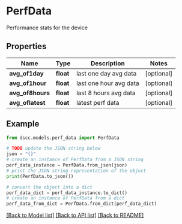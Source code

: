 # PerfData

Performance stats for the device

## Properties

Name | Type | Description | Notes
------------ | ------------- | ------------- | -------------
**avg_of1day** | **float** | last one day avg data | [optional] 
**avg_of1hour** | **float** | last one hour avg data | [optional] 
**avg_of8hours** | **float** | last 8 hours avg data | [optional] 
**avg_oflatest** | **float** | latest perf data | [optional] 

## Example

```python
from dscc.models.perf_data import PerfData

# TODO update the JSON string below
json = "{}"
# create an instance of PerfData from a JSON string
perf_data_instance = PerfData.from_json(json)
# print the JSON string representation of the object
print(PerfData.to_json())

# convert the object into a dict
perf_data_dict = perf_data_instance.to_dict()
# create an instance of PerfData from a dict
perf_data_from_dict = PerfData.from_dict(perf_data_dict)
```
[[Back to Model list]](../README.md#documentation-for-models) [[Back to API list]](../README.md#documentation-for-api-endpoints) [[Back to README]](../README.md)


